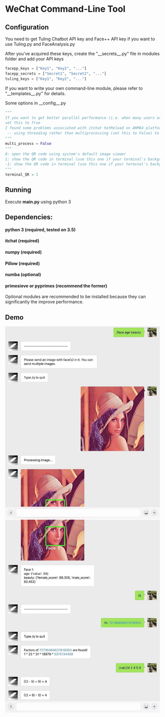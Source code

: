 # WeChat Command-Line Tool

## Configuration

You need to get Tuling Chatbot API key and Face++ API key if you want to use Tuling.py and FaceAnalysis.py

After you've acquired these keys, create the "\_\_secrets__.py" file in modules folder and add your API keys
```python
facepp_keys = ["Key1", "Key2", "..."]
facepp_secrets = ["Secret1", "Secret2", "..."]
tuling_keys = ["Key1", "Key2", "..."]
```
If you want to write your own command-line module, please refer to "\_\_templates__.py" for details.

Some options in \_\_config__.py
```python
"""
If you want to get better parallel performance (i.e. when many users are requesting simultaneously), 
set this to True
I found some problems associated with itchat hotReload on ARM64 platform, and therefore I designed an alternative solution
 -- using threading rather than multiprocessing (set this to False) to avoid hotReload.
"""
multi_process = False
"""
0: open the QR code using system's default image viewer
1: show the QR code in terminal (use this one if your terminal's background color is black)
-1: show the QR code in terminal (use this one if your terminal's background color is white)
"""
terminal_QR = 1
```
## Running

Execute __main.py__ using python 3

## Dependencies:
#### python 3 (required, tested on 3.5)
#### itchat (required)
#### numpy (required)
#### Pillow (required)
#### numba (optional)
#### primesieve or pyprimes (recommend the former)

Opitonal modules are recommended to be installed because they can significantly the improve performance.

## Demo

![demo-pic](demo/1.jpg)
![demo-pic](demo/2.jpg)

